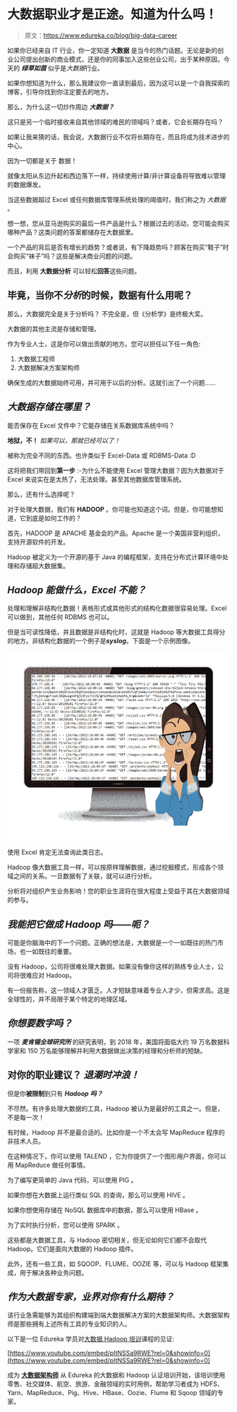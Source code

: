 # 大数据职业才是正途。知道为什么吗！

> 原文：<https://www.edureka.co/blog/big-data-career>

如果你已经来自 IT 行业，你一定知道 **大数据** 是当今的热门话题。无论是新的创业公司提出创新的商业模式，还是你的同事加入这些创业公司，出于某种原因，今天的 ***绿草如茵*** 似乎是*大数据*行业。

如果你想知道为什么，那么我建议你一直读到最后，因为这可以是一个自我探索的博客，引导你找到你注定要去的地方。

那么，为什么这一切炒作周边 ***大数据？***

这只是另一个临时接收来自其他领域的难民的领域吗？或者，它会长期存在吗？

如果让我来猜的话，我会说，大数据行业不仅将长期存在，而且将成为技术进步的中心。

因为一切都是关于 数据！

就像太阳从东边升起和西边落下一样，持续使用计算/非计算设备将导致难以管理的数据爆发。

当这些数据超过 Excel 或任何数据库管理系统处理的阈值时，我们称之为 *大数据* 。

想一想，您从亚马逊购买的最后一件产品是什么？根据过去的活动，您可能会购买哪种产品？这类问题的答案都储存在大数据里。

一个产品的背后是否有增长的趋势？或者说，有下降趋势吗？顾客在购买“鞋子”时会购买“袜子”吗？这些是解决商业问题的问题。

而且，利用 **大数据分析** 可以轻松**回答**这些问题。

## 毕竟，当你不*分析*的时候，数据有什么用呢？

那么，大数据完全是关于分析吗？ 不完全是，但《分析学》是终极大奖。

大数据的其他主流是存储和管理。

作为专业人士，这是你可以做出贡献的地方。您可以担任以下任一角色:

1.  大数据工程师
2.  大数据解决方案架构师

确保生成的大数据始终可用，并可用于以后的分析。这就引出了一个问题……

## ***大数据存储在哪里？***

能否保存在 Excel 文件中？它能存储在关系数据库系统中吗？

**地狱，不！** *如果可以，那就已经可以了！*

被称为完全不同的东西。也许类似于 Excel-Data 或 RDBMS-Data :D

这将把我们带回到**第一步** :-为什么不能使用 Excel 管理大数据？因为大数据对于 Excel 来说实在是太热了，无法处理。甚至其他数据库管理系统。

那么，还有什么选择呢？

对于处理大数据，我们有 **HADOOP** 。你可能也知道这个词。但是，你可能想知道，它到底是如何工作的？

首先，HADOOP 是 APACHE 基金会的产品。Apache 是一个美国非营利组织，支持开源软件的开发。

Hadoop 被定义为一个开源的基于 Java 的编程框架，支持在分布式计算环境中处理和存储超大数据集。

## ***Hadoop 能做什么，Excel 不能？***

处理和理解非结构化数据！表格形式或其他形式的结构化数据很容易处理。Excel 可以做到，其他任何 RDBMS 也可以。

但是当可读性降低，并且数据是非结构化时，这就是 Hadoop 等大数据工具得分的地方。非结构化数据的一个例子是***syslog***。下面是一个示例图像。

![syslogs - big data career - edureka](img/c49e6a9890bc4d1c31684e28710cb376.png)

使用 Excel 肯定无法查询此类日志。

Hadoop 像大数据工具一样，可以按原样理解数据，通过挖掘模式，形成各个领域之间的关系。一旦数据有了关联，就可以进行分析。

分析将对组织产生业务影响！您的职业生涯将在很大程度上受益于其在大数据领域的参与。

## ***我能把它做成 Hadoop 吗——呃？***

可能是你脑海中的下一个问题。正确的想法是，大数据是一个一如既往的热门市场，也一如既往的重要。

没有 Hadoop，公司将很难处理大数据。如果没有像你这样的熟练专业人士，公司将很难应对 Hadoop。

有一份报告称，这一领域人才匮乏。人才短缺意味着专业人才少，但需求高。这是全球性的，并不局限于某个特定的地理区域。

## *你想要数字吗？*

一项 ***麦肯锡全球研究所*** 的研究表明，到 2018 年，美国将面临大约 19 万名数据科学家和 150 万名能够理解并利用大数据做出决策的经理和分析师的短缺。

## 对你的职业建议？ *退潮时冲浪！*

但是你**被限制**到只有 ***Hadoop** **吗？***

不尽然。有许多处理大数据的工具，Hadoop 被认为是最好的工具之一。但是，不是每一次！

有时候，Hadoop 并不是最合适的。比如你是一个不太会写 MapReduce 程序的非技术人员。

在这种情况下，你可以使用 TALEND ，它为你提供了一个图形用户界面，你可以用 MapReduce 做任何事情。

为了编写更简单的 Java 代码，可以使用 PIG 。

如果你想在大数据上运行类似 SQL 的查询，那么可以使用 HIVE 。

如果你想使用存储在 NoSQL 数据库中的数据，那么可以使用 HBase 。

为了实时执行分析，您可以使用 SPARK 。

这些都是大数据工具，与 Hadoop 密切相关，但无论如何它们都不会取代 Hadoop。它们是面向大数据的 Hadoop 插件。

此外，还有一些工具，如 SQOOP、FLUME、OOZIE 等，可以与 Hadoop 框架集成，用于解决各种业务问题。

## ***作为大数据专家，业界对你有什么期待？***

该行业急需能够为其组织构建端到端大数据解决方案的大数据架构师。大数据架构师是那些拥有上述所有工具的专业知识的人。

以下是一位 Edureka 学员对[大数据 Hadoop 培训](https://www.edureka.co/big-data-and-hadoop)课程的见证:

[https://www.youtube.com/embed/pItNSSa9RWE?rel=0&showinfo=0](https://www.youtube.com/embed/pItNSSa9RWE?rel=0&showinfo=0)

成为 **[大数据架构师](https://www.edureka.co/big-data-and-hadoop)** 从 Edureka 的大数据和 Hadoop 认证培训开始，该培训使用零售、社交媒体、航空、旅游、金融领域的实时用例，帮助学习者成为 HDFS、Yarn、MapReduce、Pig、Hive、HBase、Oozie、Flume 和 Sqoop 领域的专家。